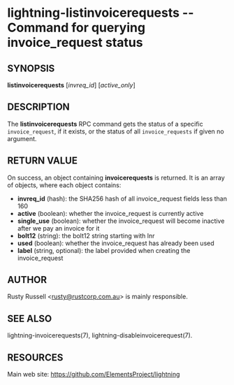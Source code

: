 lightning-listinvoicerequests -- Command for querying invoice\_request status
=============================================================================

SYNOPSIS
--------

**listinvoicerequests** [*invreq\_id*] [*active\_only*]

DESCRIPTION
-----------

The **listinvoicerequests** RPC command gets the status of a specific `invoice_request`,
if it exists, or the status of all `invoice_requests` if given no argument.

RETURN VALUE
------------

[comment]: # (GENERATE-FROM-SCHEMA-START)
On success, an object containing **invoicerequests** is returned. It is an array of objects, where each object contains:

- **invreq\_id** (hash): the SHA256 hash of all invoice\_request fields less than 160
- **active** (boolean): whether the invoice\_request is currently active
- **single\_use** (boolean): whether the invoice\_request will become inactive after we pay an invoice for it
- **bolt12** (string): the bolt12 string starting with lnr
- **used** (boolean): whether the invoice\_request has already been used
- **label** (string, optional): the label provided when creating the invoice\_request

[comment]: # (GENERATE-FROM-SCHEMA-END)

AUTHOR
------

Rusty Russell <<rusty@rustcorp.com.au>> is mainly responsible.

SEE ALSO
--------

lightning-invoicerequests(7), lightning-disableinvoicerequest(7).

RESOURCES
---------

Main web site: <https://github.com/ElementsProject/lightning>

[comment]: # ( SHA256STAMP:233e28e40752d6e8db2eb7928a1ced18bf16db1dddfe6c16d0f3a32b5e51ccd4)
